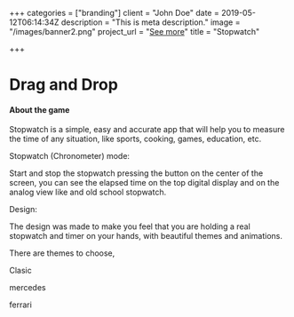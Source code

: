 +++
categories = ["branding"]
client = "John Doe"
date = 2019-05-12T06:14:34Z
description = "This is meta description."
image = "/images/banner2.png"
project_url = "[See more](https://play.google.com/store/apps/details?id=com.azdam.stopwatch)"
title = "Stopwatch"

+++
# Drag and Drop

#### About the game

Stopwatch is a simple, easy and accurate app that will help you to measure the time of any situation, like sports, cooking, games, education, etc.

Stopwatch (Chronometer) mode:

Start and stop the stopwatch pressing the button on the center of the screen, you can see the elapsed time on the top digital display and on the analog view like and old school stopwatch. 

Design:

The design was made to make you feel that you are holding a real stopwatch and timer on your hands, with beautiful themes and animations.

There are  themes to choose,

Clasic

mercedes

ferrari